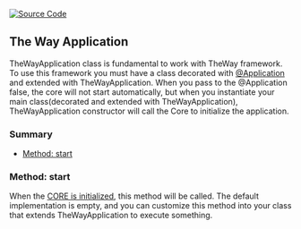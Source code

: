 [![Source Code](https://img.shields.io/badge/Source%20Code-black?logo=TypeScript&style=for-the-badge)](src/main/core/service/core-rest.service.ts)

## The Way Application

TheWayApplication class is fundamental to work with TheWay framework.
To use this framework you must have a class decorated with [@Application](documentation/the-way/core/decorator/application-components-decorators.md#application) and extended with TheWayApplication.
When you pass to the @Application false, the core will not start automatically,
but when you instantiate your main class(decorated and extended with TheWayApplication), TheWayApplication constructor will call the Core to initialize the application.

### Summary

 - [Method: start](#method-start)

### Method: start

When the [CORE is initialized](documentation/the-way/core/core.md#step-after-initialization), this method will be called. The default implementation is empty,
and you can customize this method into your class that extends TheWayApplication to execute something.